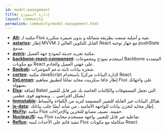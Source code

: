 ```yaml
---
id: model-management
title: إدارة النموذج
layout: community
permalink: community/model-management.html
---
```


* **[Alt](https://alt.js.org/):** مكتبة لـ Flux نقية و أصلية صنعت بطريقة متماثلة و بدون شيفرة متكررة.
* **[astarisx](https://zuudo.github.io/astarisx/):** إطار MVVM القابل للتكوين العالي لـ React مع جهاز توجيه pushState مدمج.
* **[avers](https://github.com/wereHamster/avers):** مكتبة تجريد حديثة لنموذج جهة العميل.
* **[backbone-react-component](https://github.com/magalhas/backbone-react-component):** استخدم نموذج ومجموعات Backbone المتعددة مع مكونات React على جهتي العميل والخادم.
* **[Baobab](https://github.com/Yomguithereal/baobab):** شجرة بيانات ثابتة تدعم المؤشرات.
* **[cortex](https://github.com/mquan/cortex/):** مكتبة JavaScript لإدارة البيانات مركزيًا باستخدام React.
* **[DeLorean](https://github.com/deloreanjs/delorean):** إطار جافا سكريبت محايد تمامًا لتطبيق مفاهيم Flux على واجهاتك بسهولة.
* **[Elsa](https://github.com/JonAbrams/elsa):** إضافة Babel التي تجعل المصفوفات والكائنات الخاصة بك غير قابل للتغيير بشكل افتراضي ... ويمنحهم قوى عظمى!
* **[Immutable](https://github.com/facebook/immutable-js):** هياكل البيانات غير القابلة للتغيير المصممة لتزيد من الكفاءة والبساط.
* **[js-data](https://www.js-data.io/):** إطار محايد لتخزن بيانات للواجهة الأمامية ، من شأنه أيضًا جلب بياناتك.
* **[McFly](https://github.com/kenwheeler/mcfly):** مكتبة Flux خفيفة، تضيف مصانع للتخزين والإجراءات.
* **[NuclearJS](https://github.com/optimizely/nuclear-js):** بنية Flux تفاعلية غير قابل للتغيير. واجهة مستخدم محايدة.
* **[Reflux](https://github.com/spoike/refluxjs):** تنفيذ قائم على الأحداث لبنية Flux متكاملة مع مكونات React.
